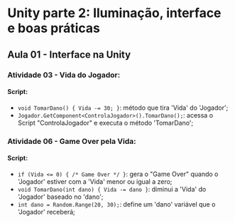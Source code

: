 # Unity parte 2: Iluminação, interface e boas práticas

## Aula 01 - Interface na Unity

### Atividade 03 - Vida do Jogador:

#### Script:

- `void TomarDano() { Vida -= 30; }`: método que tira 'Vida' do 'Jogador';
- `Jogador.GetComponent<ControlaJogador>().TomarDano();`: acessa o Script "ControlaJogador" e executa o método 'TomarDano';

### Atividade 06 - Game Over pela Vida:

#### Script:

- `if (Vida <= 0) { /* Game Over */ }`: gera o "Game Over" quando o 'Jogador' estiver com a 'Vida' menor ou igual a zero;
- `void TomarDano(int dano) { Vida -= dano }`: diminui a 'Vida' do 'Jogador' baseado no 'dano';
- `int dano = Random.Range(20, 30);`: define um 'dano' variável que o 'Jogador' receberá;

